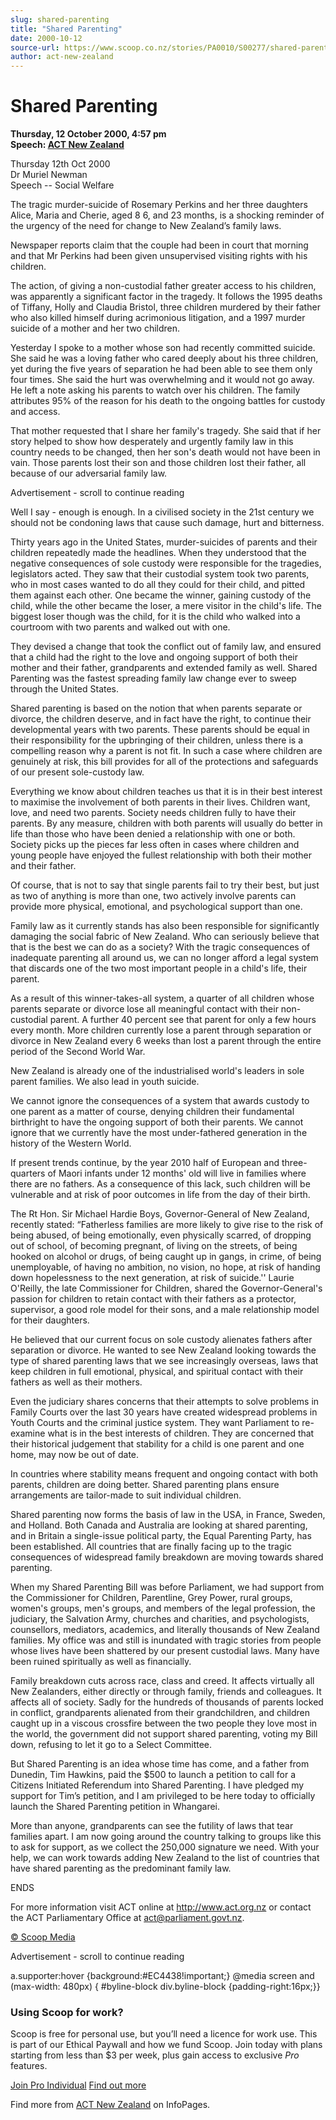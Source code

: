 ```yaml
---
slug: shared-parenting
title: "Shared Parenting"
date: 2000-10-12
source-url: https://www.scoop.co.nz/stories/PA0010/S00277/shared-parenting.htm
author: act-new-zealand
---
```

Shared Parenting
================

**Thursday, 12 October 2000, 4:57 pm**  
**Speech: [ACT New Zealand](https://info.scoop.co.nz/ACT_New_Zealand)**

Thursday 12th Oct 2000  
Dr Muriel Newman  
Speech -- Social Welfare

  
The tragic murder-suicide of Rosemary Perkins and her three daughters Alice, Maria and Cherie, aged 8 6, and 23 months, is a shocking reminder of the urgency of the need for change to New Zealand’s family laws.

Newspaper reports claim that the couple had been in court that morning and that Mr Perkins had been given unsupervised visiting rights with his children.

The action, of giving a non-custodial father greater access to his children, was apparently a significant factor in the tragedy. It follows the 1995 deaths of Tiffany, Holly and Claudia Bristol, three children murdered by their father who also killed himself during acrimonious litigation, and a 1997 murder suicide of a mother and her two children.

Yesterday I spoke to a mother whose son had recently committed suicide. She said he was a loving father who cared deeply about his three children, yet during the five years of separation he had been able to see them only four times. She said the hurt was overwhelming and it would not go away. He left a note asking his parents to watch over his children. The family attributes 95% of the reason for his death to the ongoing battles for custody and access.

That mother requested that I share her family's tragedy. She said that if her story helped to show how desperately and urgently family law in this country needs to be changed, then her son's death would not have been in vain. Those parents lost their son and those children lost their father, all because of our adversarial family law.

Advertisement - scroll to continue reading





Well I say - enough is enough. In a civilised society in the 21st century we should not be condoning laws that cause such damage, hurt and bitterness.

Thirty years ago in the United States, murder-suicides of parents and their children repeatedly made the headlines. When they understood that the negative consequences of sole custody were responsible for the tragedies, legislators acted. They saw that their custodial system took two parents, who in most cases wanted to do all they could for their child, and pitted them against each other. One became the winner, gaining custody of the child, while the other became the loser, a mere visitor in the child's life. The biggest loser though was the child, for it is the child who walked into a courtroom with two parents and walked out with one.

They devised a change that took the conflict out of family law, and ensured that a child had the right to the love and ongoing support of both their mother and their father, grandparents and extended family as well. Shared Parenting was the fastest spreading family law change ever to sweep through the United States.

Shared parenting is based on the notion that when parents separate or divorce, the children deserve, and in fact have the right, to continue their developmental years with two parents. These parents should be equal in their responsibility for the upbringing of their children, unless there is a compelling reason why a parent is not fit. In such a case where children are genuinely at risk, this bill provides for all of the protections and safeguards of our present sole-custody law.

Everything we know about children teaches us that it is in their best interest to maximise the involvement of both parents in their lives. Children want, love, and need two parents. Society needs children fully to have their parents. By any measure, children with both parents will usually do better in life than those who have been denied a relationship with one or both. Society picks up the pieces far less often in cases where children and young people have enjoyed the fullest relationship with both their mother and their father.

Of course, that is not to say that single parents fail to try their best, but just as two of anything is more than one, two actively involve parents can provide more physical, emotional, and psychological support than one.

Family law as it currently stands has also been responsible for significantly damaging the social fabric of New Zealand. Who can seriously believe that that is the best we can do as a society? With the tragic consequences of inadequate parenting all around us, we can no longer afford a legal system that discards one of the two most important people in a child's life, their parent.

As a result of this winner-takes-all system, a quarter of all children whose parents separate or divorce lose all meaningful contact with their non-custodial parent. A further 40 percent see that parent for only a few hours every month. More children currently lose a parent through separation or divorce in New Zealand every 6 weeks than lost a parent through the entire period of the Second World War.

New Zealand is already one of the industrialised world's leaders in sole parent families. We also lead in youth suicide.

We cannot ignore the consequences of a system that awards custody to one parent as a matter of course, denying children their fundamental birthright to have the ongoing support of both their parents. We cannot ignore that we currently have the most under-fathered generation in the history of the Western World.

If present trends continue, by the year 2010 half of European and three-quarters of Maori infants under 12 months' old will live in families where there are no fathers. As a consequence of this lack, such children will be vulnerable and at risk of poor outcomes in life from the day of their birth.

The Rt Hon. Sir Michael Hardie Boys, Governor-General of New Zealand, recently stated: “Fatherless families are more likely to give rise to the risk of being abused, of being emotionally, even physically scarred, of dropping out of school, of becoming pregnant, of living on the streets, of being hooked on alcohol or drugs, of being caught up in gangs, in crime, of being unemployable, of having no ambition, no vision, no hope, at risk of handing down hopelessness to the next generation, at risk of suicide.'' Laurie O'Reilly, the late Commissioner for Children, shared the Governor-General's passion for children to retain contact with their fathers as a protector, supervisor, a good role model for their sons, and a male relationship model for their daughters.

He believed that our current focus on sole custody alienates fathers after separation or divorce. He wanted to see New Zealand looking towards the type of shared parenting laws that we see increasingly overseas, laws that keep children in full emotional, physical, and spiritual contact with their fathers as well as their mothers.

Even the judiciary shares concerns that their attempts to solve problems in Family Courts over the last 30 years have created widespread problems in Youth Courts and the criminal justice system. They want Parliament to re-examine what is in the best interests of children. They are concerned that their historical judgement that stability for a child is one parent and one home, may now be out of date.

In countries where stability means frequent and ongoing contact with both parents, children are doing better. Shared parenting plans ensure arrangements are tailor-made to suit individual children.

Shared parenting now forms the basis of law in the USA, in France, Sweden, and Holland. Both Canada and Australia are looking at shared parenting, and in Britain a single-issue political party, the Equal Parenting Party, has been established. All countries that are finally facing up to the tragic consequences of widespread family breakdown are moving towards shared parenting.

When my Shared Parenting Bill was before Parliament, we had support from the Commissioner for Children, Parentline, Grey Power, rural groups, women's groups, men's groups, and members of the legal profession, the judiciary, the Salvation Army, churches and charities, and psychologists, counsellors, mediators, academics, and literally thousands of New Zealand families. My office was and still is inundated with tragic stories from people whose lives have been shattered by our present custodial laws. Many have been ruined spiritually as well as financially.

Family breakdown cuts across race, class and creed. It affects virtually all New Zealanders, either directly or through family, friends and colleagues. It affects all of society. Sadly for the hundreds of thousands of parents locked in conflict, grandparents alienated from their grandchildren, and children caught up in a viscous crossfire between the two people they love most in the world, the government did not support shared parenting, voting my Bill down, refusing to let it go to a Select Committee.

But Shared Parenting is an idea whose time has come, and a father from Dunedin, Tim Hawkins, paid the $500 to launch a petition to call for a Citizens Initiated Referendum into Shared Parenting. I have pledged my support for Tim’s petition, and I am privileged to be here today to officially launch the Shared Parenting petition in Whangarei.

More than anyone, grandparents can see the futility of laws that tear families apart. I am now going around the country talking to groups like this to ask for support, as we collect the 250,000 signature we need. With your help, we can work towards adding New Zealand to the list of countries that have shared parenting as the predominant family law.

ENDS

For more information visit ACT online at http://www.act.org.nz or contact the ACT Parliamentary Office at act@parliament.govt.nz.

  

[© Scoop Media](http://www.scoop.co.nz/about/terms.html)  

Advertisement - scroll to continue reading



a.supporter:hover {background:#EC4438!important;} @media screen and (max-width: 480px) { #byline-block div.byline-block {padding-right:16px;}}

### Using Scoop for work?

Scoop is free for personal use, but you’ll need a licence for work use. This is part of our Ethical Paywall and how we fund Scoop. Join today with plans starting from less than $3 per week, plus gain access to exclusive _Pro_ features.  
  
[Join Pro Individual](https://pro.scoop.co.nz/Individual/?from=ProIn24) [Find out more](https://pro.scoop.co.nz/using-scoop-for-work/?from=ProIn24)

Find more from [ACT New Zealand](https://info.scoop.co.nz/ACT_New_Zealand) on InfoPages.
